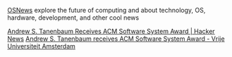 
[OSNews](http://www.osnews.com/)
explore the future of computing and about technology, OS, hardware, development, and other cool news

[Andrew S. Tanenbaum Receives ACM Software System Award | Hacker News](https://news.ycombinator.com/item?id=40759277)
[Andrew S. Tanenbaum receives ACM Software System Award - Vrije Universiteit Amsterdam](https://vu.nl/en/news/2024/andrew-s-tanenbaum-receives-acm-software-system-award)
